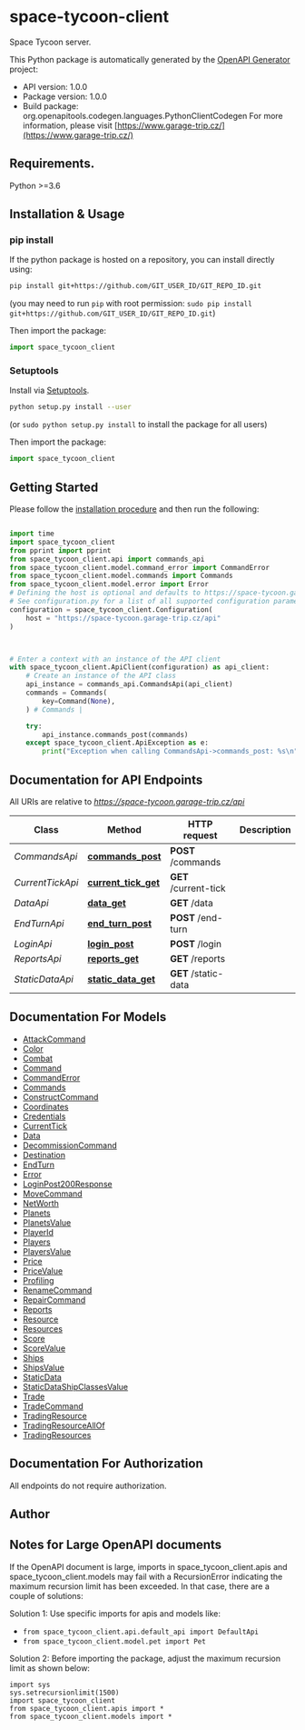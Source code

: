 # space-tycoon-client
Space Tycoon server.

This Python package is automatically generated by the [OpenAPI Generator](https://openapi-generator.tech) project:

- API version: 1.0.0
- Package version: 1.0.0
- Build package: org.openapitools.codegen.languages.PythonClientCodegen
For more information, please visit [https://www.garage-trip.cz/](https://www.garage-trip.cz/)

## Requirements.

Python >=3.6

## Installation & Usage
### pip install

If the python package is hosted on a repository, you can install directly using:

```sh
pip install git+https://github.com/GIT_USER_ID/GIT_REPO_ID.git
```
(you may need to run `pip` with root permission: `sudo pip install git+https://github.com/GIT_USER_ID/GIT_REPO_ID.git`)

Then import the package:
```python
import space_tycoon_client
```

### Setuptools

Install via [Setuptools](http://pypi.python.org/pypi/setuptools).

```sh
python setup.py install --user
```
(or `sudo python setup.py install` to install the package for all users)

Then import the package:
```python
import space_tycoon_client
```

## Getting Started

Please follow the [installation procedure](#installation--usage) and then run the following:

```python

import time
import space_tycoon_client
from pprint import pprint
from space_tycoon_client.api import commands_api
from space_tycoon_client.model.command_error import CommandError
from space_tycoon_client.model.commands import Commands
from space_tycoon_client.model.error import Error
# Defining the host is optional and defaults to https://space-tycoon.garage-trip.cz/api
# See configuration.py for a list of all supported configuration parameters.
configuration = space_tycoon_client.Configuration(
    host = "https://space-tycoon.garage-trip.cz/api"
)



# Enter a context with an instance of the API client
with space_tycoon_client.ApiClient(configuration) as api_client:
    # Create an instance of the API class
    api_instance = commands_api.CommandsApi(api_client)
    commands = Commands(
        key=Command(None),
    ) # Commands | 

    try:
        api_instance.commands_post(commands)
    except space_tycoon_client.ApiException as e:
        print("Exception when calling CommandsApi->commands_post: %s\n" % e)
```

## Documentation for API Endpoints

All URIs are relative to *https://space-tycoon.garage-trip.cz/api*

Class | Method | HTTP request | Description
------------ | ------------- | ------------- | -------------
*CommandsApi* | [**commands_post**](docs/CommandsApi.md#commands_post) | **POST** /commands | 
*CurrentTickApi* | [**current_tick_get**](docs/CurrentTickApi.md#current_tick_get) | **GET** /current-tick | 
*DataApi* | [**data_get**](docs/DataApi.md#data_get) | **GET** /data | 
*EndTurnApi* | [**end_turn_post**](docs/EndTurnApi.md#end_turn_post) | **POST** /end-turn | 
*LoginApi* | [**login_post**](docs/LoginApi.md#login_post) | **POST** /login | 
*ReportsApi* | [**reports_get**](docs/ReportsApi.md#reports_get) | **GET** /reports | 
*StaticDataApi* | [**static_data_get**](docs/StaticDataApi.md#static_data_get) | **GET** /static-data | 


## Documentation For Models

 - [AttackCommand](docs/AttackCommand.md)
 - [Color](docs/Color.md)
 - [Combat](docs/Combat.md)
 - [Command](docs/Command.md)
 - [CommandError](docs/CommandError.md)
 - [Commands](docs/Commands.md)
 - [ConstructCommand](docs/ConstructCommand.md)
 - [Coordinates](docs/Coordinates.md)
 - [Credentials](docs/Credentials.md)
 - [CurrentTick](docs/CurrentTick.md)
 - [Data](docs/Data.md)
 - [DecommissionCommand](docs/DecommissionCommand.md)
 - [Destination](docs/Destination.md)
 - [EndTurn](docs/EndTurn.md)
 - [Error](docs/Error.md)
 - [LoginPost200Response](docs/LoginPost200Response.md)
 - [MoveCommand](docs/MoveCommand.md)
 - [NetWorth](docs/NetWorth.md)
 - [Planets](docs/Planets.md)
 - [PlanetsValue](docs/PlanetsValue.md)
 - [PlayerId](docs/PlayerId.md)
 - [Players](docs/Players.md)
 - [PlayersValue](docs/PlayersValue.md)
 - [Price](docs/Price.md)
 - [PriceValue](docs/PriceValue.md)
 - [Profiling](docs/Profiling.md)
 - [RenameCommand](docs/RenameCommand.md)
 - [RepairCommand](docs/RepairCommand.md)
 - [Reports](docs/Reports.md)
 - [Resource](docs/Resource.md)
 - [Resources](docs/Resources.md)
 - [Score](docs/Score.md)
 - [ScoreValue](docs/ScoreValue.md)
 - [Ships](docs/Ships.md)
 - [ShipsValue](docs/ShipsValue.md)
 - [StaticData](docs/StaticData.md)
 - [StaticDataShipClassesValue](docs/StaticDataShipClassesValue.md)
 - [Trade](docs/Trade.md)
 - [TradeCommand](docs/TradeCommand.md)
 - [TradingResource](docs/TradingResource.md)
 - [TradingResourceAllOf](docs/TradingResourceAllOf.md)
 - [TradingResources](docs/TradingResources.md)


## Documentation For Authorization

 All endpoints do not require authorization.

## Author




## Notes for Large OpenAPI documents
If the OpenAPI document is large, imports in space_tycoon_client.apis and space_tycoon_client.models may fail with a
RecursionError indicating the maximum recursion limit has been exceeded. In that case, there are a couple of solutions:

Solution 1:
Use specific imports for apis and models like:
- `from space_tycoon_client.api.default_api import DefaultApi`
- `from space_tycoon_client.model.pet import Pet`

Solution 2:
Before importing the package, adjust the maximum recursion limit as shown below:
```
import sys
sys.setrecursionlimit(1500)
import space_tycoon_client
from space_tycoon_client.apis import *
from space_tycoon_client.models import *
```

